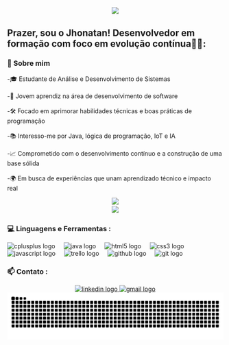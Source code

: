 <div align="center">
  <img height="164" src="https://user-images.githubusercontent.com/74038190/229223263-cf2e4b07-2615-4f87-9c38-e37600f8381a.gif"  />
</div>



<h2 align="left">Prazer, sou o Jhonatan! Desenvolvedor em formação com foco em evolução contínua👋🏼:</h2>



<h3 align="left">🚀 Sobre mim</h3>



<p align="left">-🎓 Estudante de Análise e Desenvolvimento de Sistemas<br><br>-💼 Jovem aprendiz na área de desenvolvimento de software<br><br>-🛠️ Focado em aprimorar habilidades técnicas e boas práticas de programação<br><br>-📚 Interesso-me por Java, lógica de programação, IoT e IA<br><br>-📈 Comprometido com o desenvolvimento contínuo e a construção de uma base sólida<br><br>-🌍 Em busca de experiências que unam aprendizado técnico e impacto real</p>



<div align="center">
  <img height="200" src="https://user-images.githubusercontent.com/74038190/225813708-98b745f2-7d22-48cf-9150-083f1b00d6c9.gif"  />
</div>



<div align="center">
  <img height="15" src="https://user-images.githubusercontent.com/74038190/212284100-561aa473-3905-4a80-b561-0d28506553ee.gif"  />
</div>



<h3 align="left">💻 Linguagens e Ferramentas :</h3>



<div align="left">
  <img src="https://cdn.jsdelivr.net/gh/devicons/devicon/icons/cplusplus/cplusplus-original.svg" height="40" alt="cplusplus logo"  />
  <img width="12" />
  <img src="https://skillicons.dev/icons?i=java" height="40" alt="java logo"  />
  <img width="12" />
  <img src="https://cdn.jsdelivr.net/gh/devicons/devicon/icons/html5/html5-plain-wordmark.svg" height="40" alt="html5 logo"  />
  <img width="12" />
  <img src="https://cdn.jsdelivr.net/gh/devicons/devicon/icons/css3/css3-plain-wordmark.svg" height="40" alt="css3 logo"  />
  <img width="12" />
  <img src="https://skillicons.dev/icons?i=js" height="40" alt="javascript logo"  />
  <img width="12" />
  <img src="https://cdn.jsdelivr.net/gh/devicons/devicon/icons/trello/trello-plain-wordmark.svg" height="40" alt="trello logo"  />
  <img width="12" />
  <img src="https://skillicons.dev/icons?i=github" height="40" alt="github logo"  />
  <img width="12" />
  <img src="https://skillicons.dev/icons?i=git" height="40" alt="git logo"  />
</div>



<h3 align="left">📫   Contato :</h3>



<div align="center">
  <a href="https://www.linkedin.com/in/jhonatanpedroliradossantos/" target="_blank">
    <img src="https://img.shields.io/static/v1?message=LinkedIn&logo=linkedin&label=&color=0077B5&logoColor=white&labelColor=&style=for-the-badge" height="25" alt="linkedin logo" />
  </a>
  <a href="mailto:jhonatanliraleite@gmail.com" target="_blank">
    <img src="https://img.shields.io/static/v1?message=Gmail&logo=gmail&label=&color=D14836&logoColor=white&labelColor=&style=for-the-badge" height="25" alt="gmail logo" />
  </a>
</div>



<img src="https://raw.githubusercontent.com/Jhonatan-pedro/Jhonatan-pedro/output/snake.svg" alt="Snake animation" />


